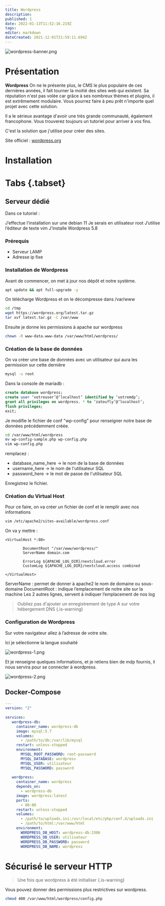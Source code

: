 ```yaml
---
title: Wordpress
description: 
published: 1
date: 2022-01-13T11:52:16.219Z
tags: 
editor: markdown
dateCreated: 2021-12-01T21:59:11.694Z
---
```


 
![wordpress-banner.png](/wiki-assets/wordpress-banner.png)
# Présentation
**Wordpress** On ne le présente plus, le CMS le plus populaire de ces dernières années, il fait tourner la moitié des sites web qui existent. Sa réputation n'est pas volée car grâce à ses nombreux thèmes et plugins, il est extrêmement modulaire. Vous pourrez faire à peu prêt n'importe quel projet avec cette solution.
 
Il a le sérieux avantage d'avoir une très grande communauté, également francophone. Vous trouverez toujours un tutoriel pour arriver à vos fins.
 
 
 
C'est la solution que j'utilise pour créer des sites.
 
Site officiel : [wordpress.org](https://wordpress.org)
 
# Installation
# Tabs {.tabset}
 
## Serveur dédié
 
Dans ce tutoriel :
 
J’effectue l’installation sur une debian 11 
Je serais en utilisateur root
J’utilise l’éditeur de texte vim
J’installe Wordpress 5.8
 
### Prérequis
- Serveur LAMP
- Adresse ip fixe
 
### Installation de Wordpress
 
Avant de commencer, on met à jour nos dépôt et notre système.
 
```bash
apt update && apt full-upgrade -y
```
 
On télécharge Wordpress et on le décompresse dans /var/www
 
```bash
cd /tmp
wget https://wordpress.org/latest.tar.gz
tar xvf latest.tar.gz -C /var/www
```
 
Ensuite je donne les permissions à apache sur wordpress
 
```bash
chown -R www-data.www-data /var/www/html/wordpress/
```
 
### Création de la base de données
 
On va créer une base de données avec un utilisateur qui aura les permission sur cette dernière
 
```bash
mysql -u root
```
 
Dans la console de mariadb :
 
```SQL
create database wordpress;
create user ‘votreuser’@’localhost’ identified by ‘votremdp’;
grant all privileges on wordpress. * to ‘zatoufly’@’localhost’;
flush privileges;
exit;
```
 
Je modifie le fichier de conf "wp-config" pour renseigner notre base de données précédemment créée.
 
```bash
cd /var/www/html/wordpress
mv wp-config-sample.php wp-config.php
vim wp-config.php
```
 
remplacez :
- database_name_here -> le nom de la base de données
- username_here -> le nom de l'utilisateur SQL
- password_here -> le mot de passe de l'utilisateur SQL
 
Enregistrez le fichier.
 
### Création du Virtual Host
 
Pour ce faire, on va créer un fichier de conf et le remplir avec nos informations
 
```bash
vim /etc/apache2/sites-available/wordpress.conf
```
 
On va y mettre :
```
<VirtualHost *:80>
 
        DocumentRoot "/var/www/wordpress/"
        ServerName domain.com
 
        ErrorLog ${APACHE_LOG_DIR}/nextcloud.error
        CustomLog ${APACHE_LOG_DIR}/nextcloud.access combined
 
</VirtualHost>
```
 
ServerName : permet de donner à apache2 le nom de domaine ou sous-domaine
DocumentRoot : indique l’emplacement de notre site sur la machine
Les 2 autres lignes, servent à indiquer l’emplacement de nos log
 
> Oubliez pas d'ajouter un enregistrement de type A sur votre hébergement DNS
{.is-warning}
 
### Configuration de Wordpress
 
Sur votre navigateur allez à l’adresse de votre site.
 
Ici je sélectionne la langue souhaité 
 
![wordpress-1.png](/self-hosted/wordpress/wordpress-1.png)
 
Et je renseigne quelques informations, et je retiens bien de mdp fournis, il nous servira pour se connecter à wordpress.
 
![wordpress-2.png](/self-hosted/wordpress/wordpress-2.png)
 
 
## Docker-Compose 
```yaml
---
version: "2"
 
services:
   wordpress-db:
     container_name: wordpress-db
     image: mysql:5.7
     volumes:
       - /path/to/db:/var/lib/mysql
     restart: unless-stopped
     environment:
       MYSQL_ROOT_PASSWORD: root-password
       MYSQL_DATABASE: wordpress
       MYSQL_USER: utilisateur
       MYSQL_PASSWORD: password
 
   wordpress:
     container_name: wordpress
     depends_on:
       - wordpress-db
     image: wordpress:latest
     ports:
       - 80:80
     restart: unless-stopped
     volumes:
       - /path/to/uploads.ini:/usr/local/etc/php/conf.d/uploads.ini
       - /path/to/html:/var/www/html
     environment:
       WORDPRESS_DB_HOST: wordpress-db:3306
       WORDPRESS_DB_USER: utilisateur
       WORDPRESS_DB_PASSWORD: password
       WORDPRESS_DB_NAME: wordpress
```
 
# Sécurisé le serveur HTTP
> Une fois que wordpress à été initialiser 
{.is-warning}
 
Vous pouvez donner des permissions plus restrictives sur wordpress.
```bash
chmod 400 /var/www/html/wordpress/config.php
```